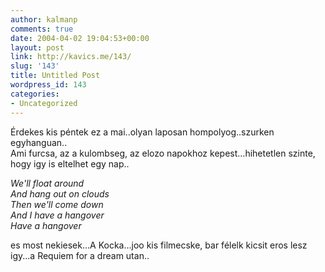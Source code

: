 ```yaml
---
author: kalmanp
comments: true
date: 2004-04-02 19:04:53+00:00
layout: post
link: http://kavics.me/143/
slug: '143'
title: Untitled Post
wordpress_id: 143
categories:
- Uncategorized
---
```


Érdekes kis péntek ez a mai..olyan laposan hompolyog..szurken egyhanguan..  
Ami furcsa, az a kulombseg, az elozo napokhoz kepest...hihetetlen szinte, hogy igy is eltelhet egy nap..




_We'll float around  
And hang out on clouds  
Then we'll come down  
And I have a hangover  
Have a hangover_




es most nekiesek...A Kocka...joo kis filmecske, bar félelk kicsit eros lesz igy...a Requiem for a dream utan..  

